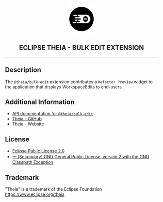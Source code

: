 <div align='center'>

<br />

<img src='https://raw.githubusercontent.com/eclipse-theia/theia/master/logo/theia.svg?sanitize=true' alt='theia-ext-logo' width='100px' />

<h2>ECLIPSE THEIA - BULK EDIT EXTENSION</h2>

<hr />

</div>

## Description

The `@theia/bulk-edit` extension contributes a `Refactor Preview` widget to the application that displays WorkspaceEdits to end-users.

## Additional Information

- [API documentation for `@theia/bulk-edit`](https://eclipse-theia.github.io/theia/docs/next/modules/bulk-edit.html)
- [Theia - GitHub](https://github.com/eclipse-theia/theia)
- [Theia - Website](https://theia-ide.org/)

## License

- [Eclipse Public License 2.0](http://www.eclipse.org/legal/epl-2.0/)
- [一 (Secondary) GNU General Public License, version 2 with the GNU Classpath Exception](https://projects.eclipse.org/license/secondary-gpl-2.0-cp)

## Trademark

"Theia" is a trademark of the Eclipse Foundation
<https://www.eclipse.org/theia>
